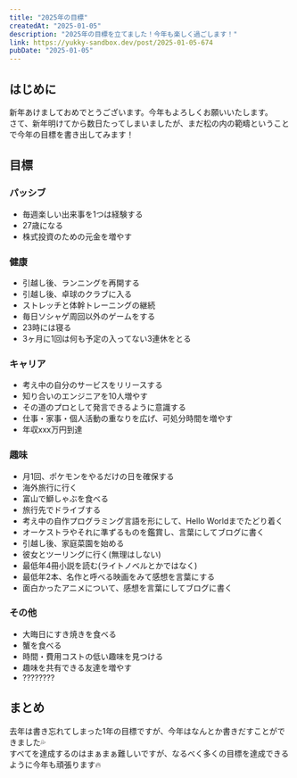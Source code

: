 ```yaml
---
title: "2025年の目標"
createdAt: "2025-01-05"
description: "2025年の目標を立てました！今年も楽しく過ごします！"
link: https://yukky-sandbox.dev/post/2025-01-05-674
pubDate: "2025-01-05"
---
```


## はじめに

新年あけましておめでとうございます。今年もよろしくお願いいたします。  
さて、新年明けてから数日たってしまいましたが、まだ松の内の範疇ということで今年の目標を書き出してみます！

## 目標

### パッシブ

- 毎週楽しい出来事を1つは経験する
- 27歳になる
- 株式投資のための元金を増やす

### 健康

- 引越し後、ランニングを再開する
- 引越し後、卓球のクラブに入る
- ストレッチと体幹トレーニングの継続
- 毎日ソシャゲ周回以外のゲームをする
- 23時には寝る
- 3ヶ月に1回は何も予定の入ってない3連休をとる

### キャリア

- 考え中の自分のサービスをリリースする
- 知り合いのエンジニアを10人増やす
- その道のプロとして発言できるように意識する
- 仕事・家事・個人活動の重なりを広げ、可処分時間を増やす
- 年収xxx万円到達

### 趣味

- 月1回、ポケモンをやるだけの日を確保する
- 海外旅行に行く
- 富山で鰤しゃぶを食べる
- 旅行先でドライブする
- 考え中の自作プログラミング言語を形にして、Hello Worldまでたどり着く
- オーケストラやそれに準ずるものを鑑賞し、言葉にしてブログに書く
- 引越し後、家庭菜園を始める
- 彼女とツーリングに行く(無理はしない)
- 最低年4冊小説を読む(ライトノベルとかではなく)
- 最低年2本、名作と呼べる映画をみて感想を言葉にする
- 面白かったアニメについて、感想を言葉にしてブログに書く

### その他

- 大晦日にすき焼きを食べる
- 蟹を食べる
- 時間・費用コストの低い趣味を見つける
- 趣味を共有できる友達を増やす
- ????????

## まとめ

去年は書き忘れてしまった1年の目標ですが、今年はなんとか書きだすことができました💦  
すべてを達成するのはまぁまぁ難しいですが、なるべく多くの目標を達成できるように今年も頑張ります🔥
